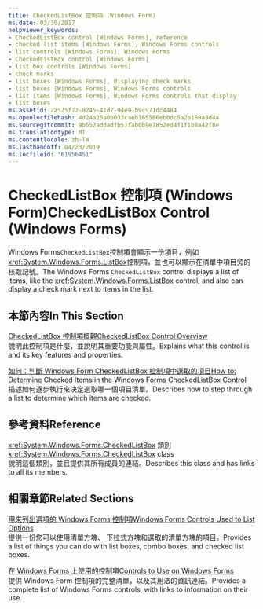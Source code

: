 ```yaml
---
title: CheckedListBox 控制項 (Windows Form)
ms.date: 03/30/2017
helpviewer_keywords:
- CheckedListBox control [Windows Forms], reference
- checked list items [Windows Forms], Windows Forms controls
- list controls [Windows Forms], Windows Forms
- CheckedListBox control [Windows Forms]
- list box controls [Windows Forms]
- check marks
- list boxes [Windows Forms], displaying check marks
- list boxes [Windows Forms], Windows Forms controls
- list items [Windows Forms], Windows Forms controls that display
- list boxes
ms.assetid: 2a525f72-0245-41d7-94e9-b9c971dc4484
ms.openlocfilehash: 4d24a25a0b033caeb165566eb0dc5a2e189a8d4a
ms.sourcegitcommit: 9b552addadfb57fab0b9e7852ed4f1f1b8a42f8e
ms.translationtype: MT
ms.contentlocale: zh-TW
ms.lasthandoff: 04/23/2019
ms.locfileid: "61956451"
---
```

# <a name="checkedlistbox-control-windows-forms"></a><span data-ttu-id="bc1ba-102">CheckedListBox 控制項 (Windows Form)</span><span class="sxs-lookup"><span data-stu-id="bc1ba-102">CheckedListBox Control (Windows Forms)</span></span>
<span data-ttu-id="bc1ba-103">Windows Forms`CheckedListBox`控制項會顯示一份項目，例如<xref:System.Windows.Forms.ListBox>控制項，並也可以顯示在清單中項目旁的核取記號。</span><span class="sxs-lookup"><span data-stu-id="bc1ba-103">The Windows Forms `CheckedListBox` control displays a list of items, like the <xref:System.Windows.Forms.ListBox> control, and also can display a check mark next to items in the list.</span></span>  
  
## <a name="in-this-section"></a><span data-ttu-id="bc1ba-104">本節內容</span><span class="sxs-lookup"><span data-stu-id="bc1ba-104">In This Section</span></span>  
 [<span data-ttu-id="bc1ba-105">CheckedListBox 控制項概觀</span><span class="sxs-lookup"><span data-stu-id="bc1ba-105">CheckedListBox Control Overview</span></span>](checkedlistbox-control-overview-windows-forms.md)  
 <span data-ttu-id="bc1ba-106">說明此控制項是什麼，並說明其重要功能與屬性。</span><span class="sxs-lookup"><span data-stu-id="bc1ba-106">Explains what this control is and its key features and properties.</span></span>  
  
 [<span data-ttu-id="bc1ba-107">如何：判斷 Windows Form CheckedListBox 控制項中選取的項目</span><span class="sxs-lookup"><span data-stu-id="bc1ba-107">How to: Determine Checked Items in the Windows Forms CheckedListBox Control</span></span>](how-to-determine-checked-items-in-the-windows-forms-checkedlistbox-control.md)  
 <span data-ttu-id="bc1ba-108">描述如何逐步執行來決定選取哪一個項目清單。</span><span class="sxs-lookup"><span data-stu-id="bc1ba-108">Describes how to step through a list to determine which items are checked.</span></span>  
  
## <a name="reference"></a><span data-ttu-id="bc1ba-109">參考資料</span><span class="sxs-lookup"><span data-stu-id="bc1ba-109">Reference</span></span>  
 <span data-ttu-id="bc1ba-110"><xref:System.Windows.Forms.CheckedListBox> 類別</span><span class="sxs-lookup"><span data-stu-id="bc1ba-110"><xref:System.Windows.Forms.CheckedListBox> class</span></span>  
 <span data-ttu-id="bc1ba-111">說明這個類別，並且提供其所有成員的連結。</span><span class="sxs-lookup"><span data-stu-id="bc1ba-111">Describes this class and has links to all its members.</span></span>  
  
## <a name="related-sections"></a><span data-ttu-id="bc1ba-112">相關章節</span><span class="sxs-lookup"><span data-stu-id="bc1ba-112">Related Sections</span></span>  
 [<span data-ttu-id="bc1ba-113">用來列出選項的 Windows Forms 控制項</span><span class="sxs-lookup"><span data-stu-id="bc1ba-113">Windows Forms Controls Used to List Options</span></span>](windows-forms-controls-used-to-list-options.md)  
 <span data-ttu-id="bc1ba-114">提供一份您可以使用清單方塊、 下拉式方塊和選取的清單方塊的項目。</span><span class="sxs-lookup"><span data-stu-id="bc1ba-114">Provides a list of things you can do with list boxes, combo boxes, and checked list boxes.</span></span>  
  
 [<span data-ttu-id="bc1ba-115">在 Windows Forms 上使用的控制項</span><span class="sxs-lookup"><span data-stu-id="bc1ba-115">Controls to Use on Windows Forms</span></span>](controls-to-use-on-windows-forms.md)  
 <span data-ttu-id="bc1ba-116">提供 Windows Form 控制項的完整清單，以及其用法的資訊連結。</span><span class="sxs-lookup"><span data-stu-id="bc1ba-116">Provides a complete list of Windows Forms controls, with links to information on their use.</span></span>
